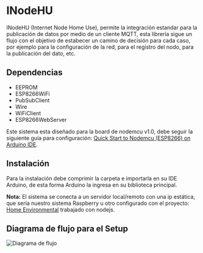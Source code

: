 # INodeHU

INodeHU (Internet Node Home Use), permite la integración estandar para la publicación de datos por medio de un cliente MQTT, esta librería sigue un flujo con el objetivo de estabecer un camino de decisión para cada caso, por ejemplo para la configuración de la red, para el registro del nodo, para la publicación del dato, etc. 

## Dependencias
 - EEPROM
 - ESP8266WiFi
 - PubSubClient
 - Wire
 - WiFiClient 
 - ESP8266WebServer
 
Este sistema esta diseñado para la board de nodemcu v1.0, debe seguir la siguiente guía para configuración: [Quick Start to Nodemcu (ESP8266) on Arduino IDE](http://www.instructables.com/id/Quick-Start-to-Nodemcu-ESP8266-on-Arduino-IDE/).


## Instalación
Para la instalación debe comprimir la carpeta e importarla en su IDE Arduino, de esta forma Arduino la ingresa en su biblioteca principal.

**Nota:** El sistema se conecta a un servidor local/remoto con una ip estática, que sería nuestro sistema Raspberry u otro configurado con el proyecto: [Home Environmental](https://github.com/raalzate/home-environmental) trabajado con nodejs.

## Diagrama de flujo para el Setup
![Diagrama de flujo](https://raw.githubusercontent.com/raalzate/home-environmental-nodemcu/master/asserts/img_inode_setup.png)


